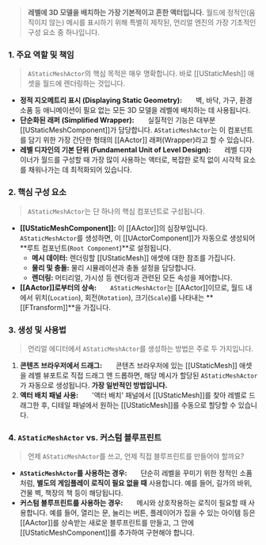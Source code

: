 
> **레벨에 3D 모델을 배치하는 가장 기본적이고 흔한 액터입니다.** 월드에 정적인(움직이지 않는) 메시를 표시하기 위해 특별히 제작된, 언리얼 엔진의 가장 기초적인 구성 요소 중 하나입니다.

### **1. 주요 역할 및 책임**
> `AStaticMeshActor`의 핵심 목적은 매우 명확합니다. 바로 [[UStaticMesh]] 애셋을 월드에 렌더링하는 것입니다.
* **정적 지오메트리 표시 (Displaying Static Geometry):**
      벽, 바닥, 가구, 환경 소품 등 애니메이션이 필요 없는 모든 3D 모델을 레벨에 배치하는 데 사용됩니다.
* **단순화된 래퍼 (Simplified Wrapper):**
      실질적인 기능은 대부분 [[UStaticMeshComponent]]가 담당합니다. `AStaticMeshActor`는 이 컴포넌트를 담기 위한 가장 간단한 형태의 [[AActor]] 래퍼(Wrapper)라고 할 수 있습니다.
* **레벨 디자인의 기본 단위 (Fundamental Unit of Level Design):**
      레벨 디자이너가 월드를 구성할 때 가장 많이 사용하는 액터로, 복잡한 로직 없이 시각적 요소를 채워나가는 데 최적화되어 있습니다.

### **2. 핵심 구성 요소**
> `AStaticMeshActor`는 단 하나의 핵심 컴포넌트로 구성됩니다.
* **[[UStaticMeshComponent]]:** 이 [[AActor]]의 심장부입니다. `AStaticMeshActor`를 생성하면, 이 [[UActorComponent]]가 자동으로 생성되어 **루트 컴포넌트(`Root Component`)**로 설정됩니다.
    * **메시 데이터:** 렌더링할 [[UStaticMesh]] 애셋에 대한 참조를 가집니다.
    * **물리 및 충돌:** 물리 시뮬레이션과 충돌 설정을 담당합니다.
    * **렌더링:** 머티리얼, 가시성 등 렌더링과 관련된 모든 속성을 제어합니다.
* **[[AActor]]로부터의 상속:**
      `AStaticMeshActor`는 [[AActor]]이므로, 월드 내에서 위치(`Location`), 회전(`Rotation`), 크기(`Scale`)를 나타내는 **[[FTransform]]**을 가집니다.

### **3. 생성 및 사용법**
> 언리얼 에디터에서 `AStaticMeshActor`를 생성하는 방법은 주로 두 가지입니다.
1. **콘텐츠 브라우저에서 드래그:**
      콘텐츠 브라우저에 있는 [[UStaticMesh]] 애셋을 레벨 뷰포트로 직접 드래그 앤 드롭하면, 해당 메시가 할당된 `AStaticMeshActor`가 자동으로 생성됩니다. **가장 일반적인 방법입니다.**
2. **액터 배치 패널 사용:**
      '액터 배치' 패널에서 [[UStaticMesh]]를 찾아 레벨로 드래그한 후, 디테일 패널에서 원하는 [[UStaticMesh]]를 수동으로 할당할 수 있습니다.

### **4. `AStaticMeshActor` vs. 커스텀 블루프린트**
> 언제 `AStaticMeshActor`를 쓰고, 언제 직접 블루프린트를 만들어야 할까요?
* **`AStaticMeshActor`를 사용하는 경우:**
      단순히 레벨을 꾸미기 위한 정적인 소품처럼, **별도의 게임플레이 로직이 필요 없을 때** 사용합니다. 예를 들어, 길가의 바위, 건물 벽, 책장의 책 등이 해당됩니다.
* **커스텀 블루프린트를 사용하는 경우:**
      메시와 상호작용하는 로직이 필요할 때 사용합니다. 예를 들어, 열리는 문, 눌리는 버튼, 플레이어가 집을 수 있는 아이템 등은 [[AActor]]를 상속받는 새로운 블루프린트를 만들고, 그 안에 [[UStaticMeshComponent]]를 추가하여 구현해야 합니다.

